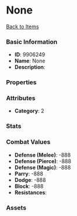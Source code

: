 # None



[Back to Items](../items.md)

### Basic Information

- **ID**: 9906249
- **Name**: None
- **Description**: 

### Properties


### Attributes

- **Category**: 2

### Stats


### Combat Values

- **Defense (Melee)**: -888
- **Defense (Pierce)**: -888
- **Defense (Magic)**: -888
- **Parry**: -888
- **Dodge**: -888
- **Block**: -888
- **Resistances**: 

### Assets


